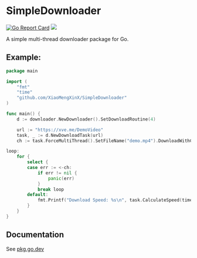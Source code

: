 # SimpleDownloader

[![Go Report Card](https://goreportcard.com/badge/github.com/XiaoMengXinX/SimpleDownloader)](https://goreportcard.com/report/github.com/XiaoMengXinX/SimpleDownloader)
[![](https://pkg.go.dev/badge/github.com/XiaoMengXinX/SimpleDownloader)](https://pkg.go.dev/github.com/XiaoMengXinX/SimpleDownloader)

A simple multi-thread downloader package for Go.

## Example:

```go
package main

import (
    "fmt"
    "time"
    "github.com/XiaoMengXinX/SimpleDownloader"
)

func main() {
    d := downloader.NewDownloader().SetDownloadRoutine(4)

    url := "https://xve.me/DemoVideo"
    task, _ := d.NewDownloadTask(url)
    ch := task.ForceMultiThread().SetFileName("demo.mp4").DownloadWithChannel()

loop:
    for {
        select {
        case err := <-ch:
            if err != nil {
                panic(err)
            }
            break loop
        default:
            fmt.Printf("Download Speed: %s\n", task.CalculateSpeed(time.Millisecond*200))
        }
    }
}

```

## Documentation

See [pkg.go.dev](https://pkg.go.dev/github.com/XiaoMengXinX/SimpleDownloader)
